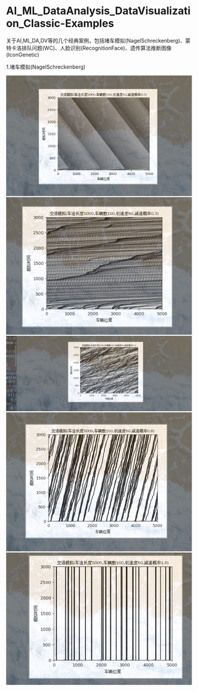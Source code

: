 # AI_ML_DataAnalysis_DataVisualization_Classic-Examples
关于AI,ML,DA,DV等的几个经典案例，包括堵车模拟(NagelSchreckenberg)、蒙特卡洛排队问题(WC)、人脸识别(RecognitionFace)、遗传算法推断图像(IconGenetic)



1.堵车模拟(NagelSchreckenberg)


![image](https://github.com/29DCH/AI_ML_DataAnalysis_DataVisualization_Classic-Examples/blob/master/1.png)
![image](https://github.com/29DCH/AI_ML_DataAnalysis_DataVisualization_Classic-Examples/blob/master/2.png)
![image](https://github.com/29DCH/AI_ML_DataAnalysis_DataVisualization_Classic-Examples/blob/master/3.png)
![image](https://github.com/29DCH/AI_ML_DataAnalysis_DataVisualization_Classic-Examples/blob/master/4.png)
![image](https://github.com/29DCH/AI_ML_DataAnalysis_DataVisualization_Classic-Examples/blob/master/5.png)

